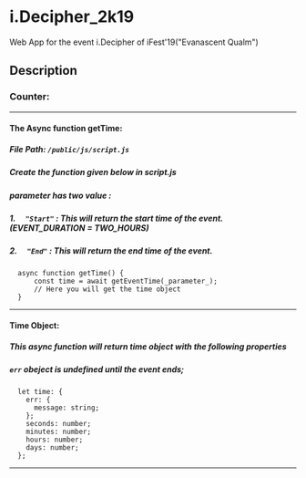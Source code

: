 # i.Decipher_2k19
Web App for the event i.Decipher of iFest'19("Evanascent Qualm")
## Description
### Counter:
---
#### **The Async function getTime:**
##### File Path: `/public/js/script.js`
##### Create the function given below in script.js
##### _parameter_ has two value :
##### 1. `  "Start"` : This will return the start time of the event. (EVENT_DURATION = TWO_HOURS)
##### 2. `  "End"` : This will return the end time of the event.
```
  async function getTime() {
      const time = await getEventTime(_parameter_);
      // Here you will get the time object
  }
```
***
#### **Time Object**: 
##### This async function will return time object with the following properties
##### `err` obeject is undefined until the event ends;
```
  let time: {
    err: {
      message: string;
    };
    seconds: number;
    minutes: number;
    hours: number;
    days: number;
  };
```
***
